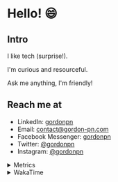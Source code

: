 # Hello! 😄

## Intro

I like tech (surprise!).

I'm curious and resourceful.

Ask me anything, I'm friendly!

## Reach me at

- LinkedIn: [gordonpn](https://www.linkedin.com/in/gordonpn/)
- Email: [contact@gordon-pn.com](mailto:contact@gordon-pn.com)
- Facebook Messenger: [gordonpn](https://www.messenger.com/t/Gordonpn)
- Twitter: [@gordonpn](https://twitter.com/Gordonpn)
- Instagram: [@gordonpn](https://www.instagram.com/gordonpn/)

<details>
  <summary>Metrics</summary>

  <img align="center" src="https://github.com/gordonpn/gordonpn/blob/master/github-metrics.svg" alt="GitHub Metrics">

</details>

<details>
  <summary>WakaTime</summary>

  <!--START_SECTION:waka-->
📊 **This Week I Spent My Time On** 

```text
💬 Programming Languages: 
XML                      2 hrs 54 mins       ██████████░░░░░░░░░░░░░░░   40.81 % 
Java                     2 hrs 24 mins       ████████░░░░░░░░░░░░░░░░░   33.75 % 
Brazil Dependency Config 45 mins             ███░░░░░░░░░░░░░░░░░░░░░░   10.64 % 
Makefile                 42 mins             ██░░░░░░░░░░░░░░░░░░░░░░░   10.00 % 
Bash                     7 mins              ░░░░░░░░░░░░░░░░░░░░░░░░░   01.82 % 

🔥 Editors: 
IntelliJ IDEA            6 hrs 56 mins       ████████████████████████░   97.51 % 
VS Code                  9 mins              █░░░░░░░░░░░░░░░░░░░░░░░░   02.24 % 
Cursor                   1 min               ░░░░░░░░░░░░░░░░░░░░░░░░░   00.25 % 
```


 Last Updated on 03/11/2024 10:24:20 UTC
<!--END_SECTION:waka-->
</details>
